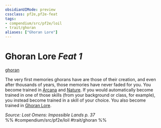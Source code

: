 ```yaml
---
obsidianUIMode: preview
cssclass: pf2e,pf2e-feat
tags:
- compendium/src/pf2e/loil
- trait/ghoran
aliases: ["Ghoran Lore"]
---
```

# Ghoran Lore  *Feat 1*  
[ghoran](ghoran-loil.md "Ghoran Ancestry & Heritage Trait")  


The very first memories ghorans have are those of their creation, and even after thousands of years, those memories have never faded for you. You become trained in [Arcana](skills.md#Arcana) and [Nature](skills.md#Nature). If you would automatically become trained in one of those skills (from your background or class, for example), you instead become trained in a skill of your choice. You also become trained in [Ghoran Lore](skills.md#Lore).

*Source: Lost Omens: Impossible Lands p. 37*  
%% #compendium/src/pf2e/loil #trait/ghoran %%